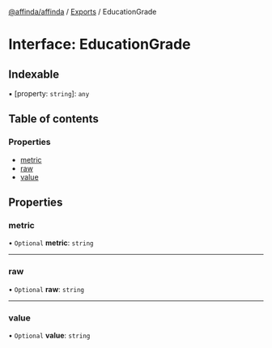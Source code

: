 [@affinda/affinda](../README.md) / [Exports](../modules.md) / EducationGrade

# Interface: EducationGrade

## Indexable

▪ [property: `string`]: `any`

## Table of contents

### Properties

- [metric](EducationGrade.md#metric)
- [raw](EducationGrade.md#raw)
- [value](EducationGrade.md#value)

## Properties

### metric

• `Optional` **metric**: `string`

___

### raw

• `Optional` **raw**: `string`

___

### value

• `Optional` **value**: `string`
